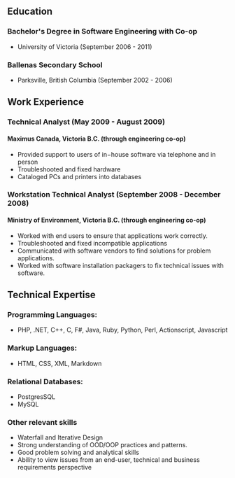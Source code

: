 ## Education

### Bachelor's Degree in Software Engineering with Co-op 
* University of Victoria (September 2006 - 2011)

### Ballenas Secondary School
* Parksville, British Columbia (September 2002 - 2006)

## Work Experience

### Technical Analyst (May 2009 - August 2009)

#### Maximus Canada, Victoria B.C. (through engineering co-op)

* Provided support to users of in−house software via telephone and in person
* Troubleshooted and fixed hardware
* Cataloged PCs and printers into databases

### Workstation Technical Analyst (September 2008 - December 2008)

#### Ministry of Environment, Victoria B.C. (through engineering co-op)

* Worked with end users to ensure that applications work correctly.
* Troubleshooted and fixed incompatible applications
* Communicated with software vendors to find solutions for problem applications.
* Worked with software installation packagers to fix technical issues with software.

## Technical Expertise

### Programming Languages:
* PHP, .NET, C++, C, F#, Java, Ruby, Python, Perl, Actionscript, Javascript

### Markup Languages:
* HTML, CSS, XML, Markdown

### Relational Databases:
* PostgresSQL
* MySQL

### Other relevant skills
* Waterfall and Iterative Design
* Strong understanding of OOD/OOP practices and patterns.
* Good problem solving and analytical skills
* Ability to view issues from an end-user, technical and business requirements perspective
